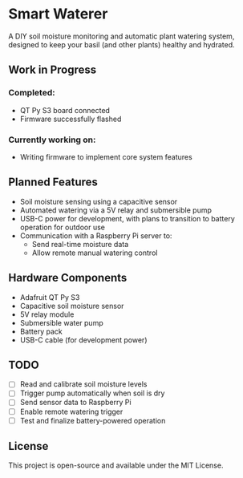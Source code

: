# Smart Waterer

A DIY soil moisture monitoring and automatic plant watering system, designed to keep your basil (and other plants) healthy and hydrated.

## Work in Progress

### Completed:
- QT Py S3 board connected  
- Firmware successfully flashed

### Currently working on:
- Writing firmware to implement core system features

## Planned Features
- Soil moisture sensing using a capacitive sensor  
- Automated watering via a 5V relay and submersible pump  
- USB-C power for development, with plans to transition to battery operation for outdoor use  
- Communication with a Raspberry Pi server to:
  - Send real-time moisture data
  - Allow remote manual watering control

## Hardware Components
- Adafruit QT Py S3  
- Capacitive soil moisture sensor  
- 5V relay module  
- Submersible water pump  
- Battery pack  
- USB-C cable (for development power)

## TODO
- [ ] Read and calibrate soil moisture levels  
- [ ] Trigger pump automatically when soil is dry  
- [ ] Send sensor data to Raspberry Pi  
- [ ] Enable remote watering trigger  
- [ ] Test and finalize battery-powered operation

## License
This project is open-source and available under the MIT License.
